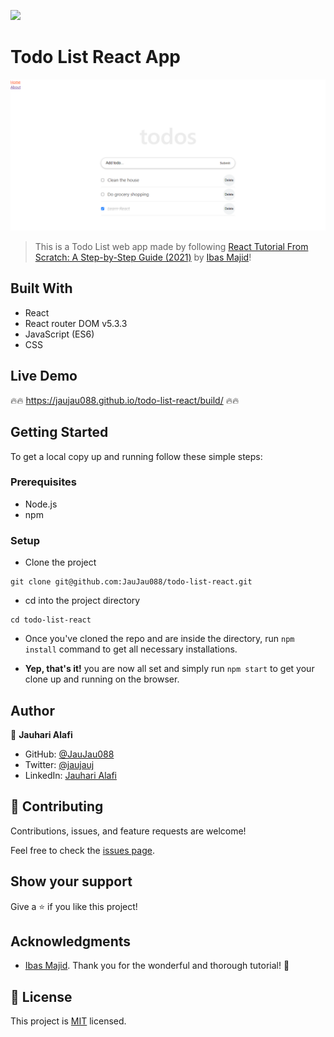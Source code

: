 ![](https://img.shields.io/badge/Microverse-blueviolet)

# Todo List React App

<a href="https://jaujau088.github.io/todo-list-react/build/"><img src="./doc/screenshot.png"/></a>
> This is a Todo List web app made by following [React Tutorial From Scratch: A Step-by-Step Guide (2021)](https://ibaslogic.com/react-tutorial-for-beginners/) by [Ibas Majid](https://github.com/Ibaslogic)!

## Built With

- React
- React router DOM v5.3.3
- JavaScript (ES6)
- CSS

## Live Demo

:fire::fire: https://jaujau088.github.io/todo-list-react/build/ :fire::fire:

## Getting Started

To get a local copy up and running follow these simple steps:

### Prerequisites

- Node.js
- npm

### Setup

- Clone the project
```terminal
git clone git@github.com:JauJau088/todo-list-react.git
```

- cd into the project directory
```terminal
cd todo-list-react
```

- Once you've cloned the repo and are inside the directory, run `npm install` command to get all necessary installations.

- **Yep, that's it!** you are now all set and simply run `npm start` to get your clone up and running on the browser.

## Author

👤 **Jauhari Alafi**

- GitHub: [@JauJau088](https://github.com/JauJau088)
- Twitter: [@jaujauj](https://twitter.com/jaujauj)
- LinkedIn: [Jauhari Alafi](https://linkedin.com/in/jauhari-alafi/)

## 🤝 Contributing

Contributions, issues, and feature requests are welcome!

Feel free to check the [issues page](../../issues/).

## Show your support

Give a ⭐️ if you like this project!

## Acknowledgments

- [Ibas Majid](https://github.com/Ibaslogic). Thank you for the wonderful and thorough tutorial! 🙏

## 📝 License

This project is [MIT](./MIT.md) licensed.
